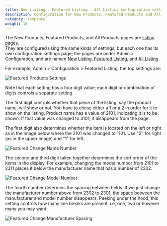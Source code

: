 ```yaml
---
title: New Listing - Featured Listing - All Listing configuration settings
description: Configuration for New Products, Featured Products and All Products pages 
category: template 
weight: 10
---
```


The New Products, Featured Products, and All Products pages 
are [listing pages](/user/storefront_pages/listing_pages/).  
They are configured using the same kinds of settings, but each one 
has its own configuration settings page; the pages are under Admin > Configuration, and are named
[New Listing](/user/admin_pages/configuration/configuration_newlisting/),
[Featured Listing](/user/admin_pages/configuration/configuration_featuredlisting/), and 
[All Listing](/user/admin_pages/configuration/configuration_alllisting/).

For example, Admin > Configuration > Featured Listing, the top settings are:

![Featured Products Settings](/images/featured_products_settings.png) 

Note that each setting has a four digit value; each digit or combination of digits controls a separate setting. 

The first digit controls whether that piece of the listing, say the product name, will show or not. You have to chose either a 1 or a 2 in order for it to show on the listing. Product name has a value of 2101, indicating it is to be shown. If that value was changed to 3101, it disappears from the page. 

The first digit also determines whether the item is located on the left or right as in the image below where the 2101 was changed to 1101. Use "2" for right (as in the upper image) and "1" for left. 

![Featured Change Name Number](/images/featured_product_settings2.png) 

The second and third digit taken together determines the sort order of the items in the display. For example, changing the model number from 2101 to 2311 places it below the manufacturer name that has a number of 2302. 

![Featured Change Model Number](/images/featured_product_settings3.png) 

The fourth number determins the spacing between fields. If we just change the manufacturer number above from 2302 to 2301, the space between the manufacturer and model number disappears. Peeking under the hood, this setting controls how many line breaks are present, i.e, one, two or however many you may want. 

![Featured Change Manufacturer Spacing](/images/featured_product_settings4.png) 

